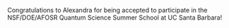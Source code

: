 Congratulations to Alexandra for being accepted to participate in the NSF/DOE/AFOSR Quantum Science Summer School at UC Santa Barbara!
